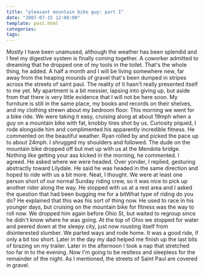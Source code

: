 ```yaml
---
title: "pleasant mountain bike guy: part I"
date: "2007-07-15 12:00:00"
template: post.html
categories: 
tags: 
---
```


Mostly I have been unamused, although the weather has been splendid and I feel my digestive system is finally coming together. A coworker admitted to dreaming that he dropped one of my tools in the toilet. That's the whole thing, he added. A half a month and I will be living somewhere new, far away from the heaping mounds of gravel that's been dumped in stripes across the streets of saint paul. The reality of it hasn't really presented itself to me yet. My apartment is a bit messier, lapsing into giving up, but aside from that there is very little evidence that I will not be here soon. My furniture is still in the same place, my books and records on their shelves, and my clothing strewn about my bedroom floor. This morning we went for a bike ride. We were taking it easy, cruising along at about 19mph when a guy on a mountain bike with fat, knobby tires shot by us. Curiosity piqued, I rode alongside him and complimented his apparently incredible fitness. He commented on the beautiful weather. Ryan rolled by and picked the pace up to about 24mph. I shrugged my shoulders and followed. The dude on the mountain bike dropped off but met up with us at the Mendota bridge. Nothing like getting your ass kicked in the morning, he commented. I agreed. He asked where we were headed. Over yonder, I replied, gesturing abstractly toward Lilydale. He said he was headed in the same direction and hoped to ride with us a bit more. Neat, I thought. We were at least one person short of our normal Sunday riding crew, so it was nice to pick up another rider along the way. He stopped with us at a rest area and I asked the question that had been bugging me for a bit­What type of riding do you do? He explained that this was his sort of thing now. He used to race in his younger days, but cruising on the mountain bike for fitness was the way to roll now. We dropped him again before Ohio St, but waited to regroup since he didn't know where he was going. At the top of Ohio we stopped for water and peered down at the sleepy city, just now rousting itself from disinterested slumber. We parted ways and rode home. It was a good ride, if only a bit too short. Later in the day my dad helped me finish up the last bits of brazing on my trailer. Later in the afternoon I took a nap that stretched too far in to the evening. Now I'm going to be restless and sleepless for the remainder of the night. As I mentioned, the streets of Saint Paul are covered in gravel.